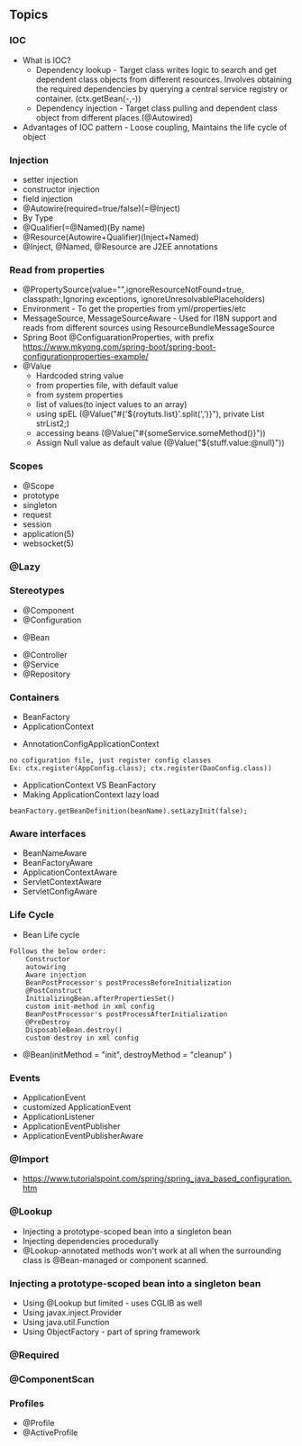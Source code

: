 ## Topics
### IOC
* What is IOC?
  - Dependency lookup - Target class writes logic to search and get dependent class objects from different resources. Involves obtaining the required dependencies by querying a central service registry or container. (ctx.getBean(-,-))
  - Dependency injection - Target class pulling and dependent class object from different places.(@Autowired)
* Advantages of IOC pattern - Loose coupling, Maintains the life cycle of object

### Injection 
* setter injection
* constructor injection
* field injection
* @Autowire(required=true/false)(=@Inject)
* By Type
* @Qualifier(=@Named)(By name)
* @Resource(Autowire+Qualifier)(Inject+Named)
* @Inject, @Named, @Resource are J2EE annotations

  
### Read from properties
* @PropertySource(value="",ignoreResourceNotFound=true, classpath:,Ignoring exceptions, ignoreUnresolvablePlaceholders) 
* Environment - To get the properties from yml/properties/etc
* MessageSource, MessageSourceAware - Used for I18N support and reads from different sources using ResourceBundleMessageSource
* Spring Boot @ConfiguarationProperties, with prefix
 	https://www.mkyong.com/spring-boot/spring-boot-configurationproperties-example/
* @Value
  - Hardcoded string value
  - from properties file, with default value
  - from system properties
  - list of values(to inject values to an array)
  - using spEL (@Value("#{'${roytuts.list}'.split(',')}"), private List<String> strList2;)
  - accessing beans (@Value("#{someService.someMethod()}"))
  - Assign Null value as default value (@Value("${stuff.value:@null}"))
 
### Scopes
* @Scope
* prototype
* singleton
* request
* session
* application(5)
* websocket(5)

### @Lazy
### Stereotypes 
* @Component
* @Configuration
- @Bean
* @Controller
* @Service
* @Repository

### Containers
* BeanFactory
* ApplicationContext
- AnnotationConfigApplicationContext 
`````````   
no cofiguration file, just register config classes 
Ex: ctx.register(AppConfig.class); ctx.register(DaoConfig.class))
`````````
* ApplicationContext VS BeanFactory
* Making ApplicationContext lazy load 
```````
beanFactory.getBeanDefinition(beanName).setLazyInit(false);
```````

### Aware interfaces
* BeanNameAware
* BeanFactoryAware
* ApplicationContextAware
* ServletContextAware
* ServletConfigAware

### Life Cycle
* Bean Life cycle
````
Follows the below order:
	Constructor
	autowiring
	Aware injection
	BeanPostProcessor's postProcessBeforeInitialization
	@PostConstruct
	InitializingBean.afterPropertiesSet()
	custom init-method in xml config
	BeanPostProcessor's postProcessAfterInitialization
	@PreDestroy
	DisposableBean.destroy()
	custom destroy in xml config
````
* @Bean(initMethod = "init", destroyMethod = "cleanup" )

### Events
* ApplicationEvent
* customized ApplicationEvent
* ApplicationListener
* ApplicationEventPublisher
* ApplicationEventPublisherAware

### @Import
* https://www.tutorialspoint.com/spring/spring_java_based_configuration.htm

### @Lookup
* Injecting a prototype-scoped bean into a singleton bean 
* Injecting dependencies procedurally
* @Lookup-annotated methods won't work at all when the surrounding class is @Bean-managed or component scanned.
### Injecting a prototype-scoped bean into a singleton bean
* Using @Lookup but limited - uses CGLIB as well
* Using javax.inject.Provider
* Using java.util.Function
* Using ObjectFactory - part of spring framework
### @Required
### @ComponentScan
### Profiles
* @Profile
* @ActiveProfile
